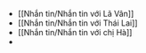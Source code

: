 - [[Nhắn tin/Nhắn tin với Lã Vân]]
- [[Nhắn tin/Nhắn tin với Thái Lai]]
- [[Nhắn tin/Nhắn tin với chị Hà]]
-